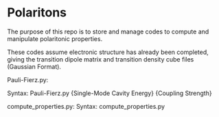# Polaritons

The purpose of this repo is to store and manage codes to compute and manipulate polaritonic properties. 

These codes assume electronic structure has already been completed, giving the transition dipole matrix and transition density cube files (Gaussian Format).

Pauli-Fierz.py:

Syntax: Pauli-Fierz.py {Single-Mode Cavity Energy} {Coupling Strength}

compute_properties.py:
Syntax: compute_properties.py


